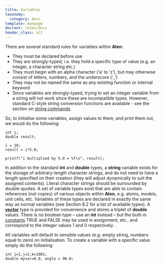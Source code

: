```yaml
---
title: Variables
taxonomy:
  category: docs
template: manpage
docroot: /aten/docs
header_class: alt
---
```


There are several standard rules for variables within **Aten**:

+ They must be declared before use
+ They are strongly-typed, i.e. they hold a specific type of value (e.g. an integer, a character string etc.)
+ They must begin with an alpha character (‘a’ to ‘z’), but may otherwise consist of letters, numbers, and the underscore (‘_’)
+ They may not be named the same as any existing function or internal keyword
+ Since variables are strongly-typed, trying to set an integer variable from a string will not work since these are incompatible types. However, standard C-style string conversion functions are available - see the section on [string commands](/aten/docs/scripting/commands/string).

So, to initialise some variables, assign values to them, and print them out, we would do the following:

```
int i;
double result;

i = 10;
result = i*5.0;

printf("i multiplied by 5.0 = %f\n", result);
```

In addition to the standard **int** and **double** types, a **string** variable exists for the storage of arbitrary-length character strings, and do not need to have a length specified on their creation (they will adjust dynamically to suit the assigned contents). Literal character strings should be surrounded by double-quotes. A set of variable types exist that are able to contain references (not copies) of various objects within **Aten**, e.g. atoms, models, unit cells, etc. Variables of these types are declared in exactly the same way as normal variables (see Section 8.2 for a list of available types). A [**vector**](/aten/docs/scripting/variabletypes/vector) type is provided for convenience and stores a triplet of **double** values. There is no boolean type – use an **int** instead – but the built-in [constants](/aten/docs/scripting/constants) TRUE and FALSE may be used in assignment, etc., and correspond to the integer values 1 and 0 respectively.

All variables will default to sensible values (e.g. empty string, numbers equal to zero) on initialisation. To create a variable with a specific value simply do the following:

```
int i=1,j=2,k=1001;
double myvar=0.0, angle = 90.0;
```

